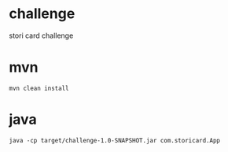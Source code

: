 # challenge
stori card challenge
# mvn
```
mvn clean install
```
# java
```
java -cp target/challenge-1.0-SNAPSHOT.jar com.storicard.App
```
